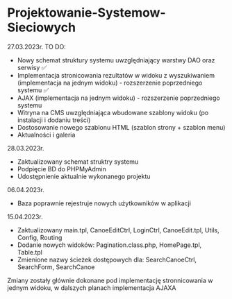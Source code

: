# Projektowanie-Systemow-Sieciowych

27.03.2023r.
TO DO:
- Nowy schemat struktury systemu uwzględniający warstwy DAO oraz serwisy ✅
- Implementacja stronicowania rezultatów w widoku z wyszukiwaniem (implementacja na jednym widoku) - rozszerzenie poprzedniego systemu ✅
- AJAX (implementacja na jednym widoku) - rozszerzenie poprzedniego systemu
- Witryna na CMS uwzględniająca wbudowane szablony widoku (po instalacji i dodaniu treści)
- Dostosowanie nowego szablonu HTML (szablon strony + szablon menu)
- Aktualności i galeria

28.03.2023r.
- Zaktualizowany schemat struktry systemu
- Podpięcie BD do PHPMyAdmin
- Udostępnienie aktualnie wykonanego projektu

06.04.2023r.
- Baza poprawnie rejestruje nowych użytkowników w aplikacji

15.04.2023r.
- Zaktualizowany main.tpl, CanoeEditCtrl, LoginCtrl, CanoeEdit.tpl, Utils, Config, Routing
- Dodanie nowych widoków: Pagination.class.php, HomePage.tpl, Table.tpl
- Zmienione nazwy ścieżek dostępowych dla: SearchCanoeCtrl, SearchForm, SearchCanoe

Zmiany zostały głównie dokonane pod implementację stronnicowania w jednym widoku, w dalszych planach implementacja AJAXA
